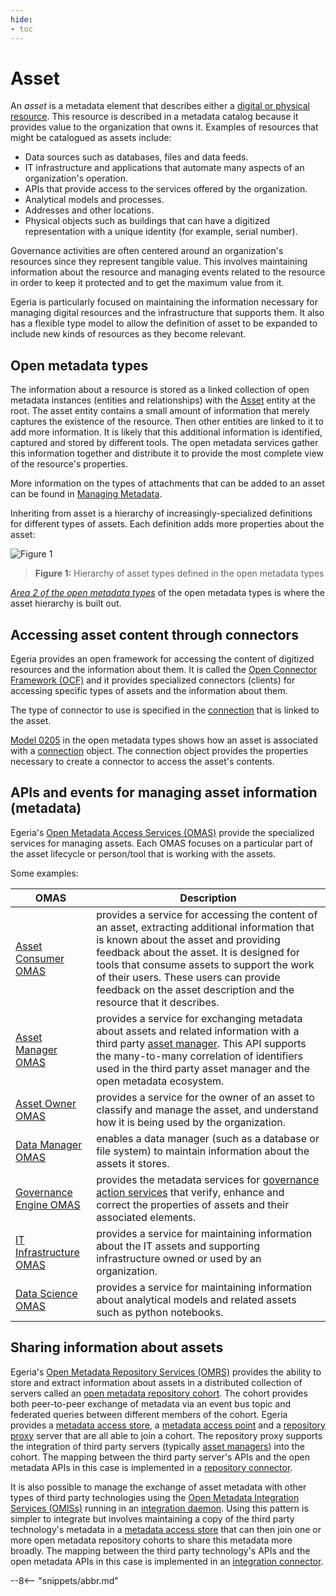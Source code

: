 ```yaml
---
hide:
- toc
---
```


<!-- SPDX-License-Identifier: CC-BY-4.0 -->
<!-- Copyright Contributors to the Egeria project. -->

# Asset

An *asset* is a metadata element that describes either a [digital or physical resource](/concepts/resource).  This resource is described in a metadata catalog because it provides value to the organization that owns it.
Examples of resources that might be catalogued as assets include:

- Data sources such as databases, files and data feeds.
- IT infrastructure and applications that automate many aspects of an organization's operation.
- APIs that provide access to the services offered by the organization.
- Analytical models and processes.
- Addresses and other locations. 
- Physical objects such as buildings that can have a digitized representation with a unique identity (for example, serial number).

Governance activities are often centered around an organization's resources since they represent tangible value. This involves maintaining information about the resource and managing events related to the resource in order to keep it protected and to get the maximum value from it.

Egeria is particularly focused on maintaining the information necessary for managing digital resources and the infrastructure that supports them. It also has a flexible type model to allow the definition of asset to be expanded to include new kinds of resources as they become relevant.

## Open metadata types

The information about a resource is stored as a linked collection of open metadata instances (entities and relationships) with the [Asset](/types/0/0010-Base-Model/#asset) entity at the root. The asset entity contains a small amount of information that merely captures the existence of the resource. Then other entities are linked to it to add more information. It is likely that this additional information is identified, captured and stored by different tools. The open metadata services gather this information together and distribute it to provide the most complete view of the resource's properties. 

More information on the types of attachments that can be added to an asset can be found in [Managing Metadata](/patterns/managing-metadata/overview).

Inheriting from asset is a hierarchy of increasingly-specialized definitions for different types of assets. Each definition adds more properties about the asset:

![Figure 1](asset-hierarchy.svg)
> **Figure 1:** Hierarchy of asset types defined in the open metadata types

*[Area 2 of the open metadata types](/types/2)* of the open metadata types is where the asset hierarchy is built out. 


## Accessing asset content through connectors

Egeria provides an open framework for accessing the content of digitized resources and the information about them. It is called the [Open Connector Framework (OCF)](/frameworks/ocf/overview) and it provides specialized connectors (clients) for accessing specific types of assets and the information about them.

The type of connector to use is specified in the [connection](/concepts/connection) that is linked to the asset.

[Model 0205](/types/2/0205-Connection-Linkage) in the open metadata types shows how an asset is associated with a [connection](/concepts/connection) object. The connection object provides the properties necessary to create a connector to access the asset's contents.

## APIs and events for managing asset information (metadata)

Egeria's [Open Metadata Access Services (OMAS)](/services/omas) provide the specialized services for managing assets. Each OMAS focuses on a particular part of the asset lifecycle or person/tool that is working with the assets.

Some examples:

| OMAS | Description |
|---|---|
| [Asset Consumer OMAS](/services/omas/asset-consumer/overview) | provides a service for accessing the content of an asset, extracting additional information that is known about the asset and providing feedback about the asset. It is designed for tools that consume assets to support the work of their users. These users can provide feedback on the asset description and the resource that it describes. |
| [Asset Manager OMAS](/services/omas/asset-manager/overview) | provides a service for exchanging metadata about assets and related information with a third party [asset manager](/concepts/server-capability). This API supports the many-to-many correlation of identifiers used in the third party asset manager and the open metadata ecosystem. |
| [Asset Owner OMAS](/services/omas/asset-owner/overview) | provides a service for the owner of an asset to classify and manage the asset, and understand how it is being used by the organization. |
| [Data Manager OMAS](/services/omas/data-manager/overview) | enables a data manager (such as a database or file system) to maintain information about the assets it stores. |
| [Governance Engine OMAS](/services/omas/governance-engine/overview) | provides the metadata services for [governance action services](/concepts/governance-action-service) that verify, enhance and correct the properties of assets and their associated elements. |
| [IT Infrastructure OMAS](/services/omas/it-infrastructure/overview) | provides a service for maintaining information about the IT assets and supporting infrastructure owned or used by an organization. |
| [Data Science OMAS](/services/omas/data-science/overview) | provides a service for maintaining information about analytical models and related assets such as python notebooks. |

## Sharing information about assets

Egeria's [Open Metadata Repository Services (OMRS)](/services/omrs) provides the ability to store and extract information about assets in a distributed collection of servers called an [open metadata repository cohort](/concepts/cohort-member). The cohort provides both peer-to-peer exchange of metadata via an event bus topic and federated queries between different members of the cohort. Egeria provides a [metadata access store](/concepts/metadata-access-store), a [metadata access point](/concepts/metadata-access-point) and a [repository proxy](/concepts/repository-proxy) server that are all able to join a cohort. The repository proxy supports the integration of third party servers (typically [asset managers](/software-capability/#asset-manager)) into the cohort. The mapping between the third party server's APIs and the open metadata APIs in this case is implemented in a [repository connector](/concepts/repository-connector).

It is also possible to manage the exchange of asset metadata with other types of third party technologies using the [Open Metadata Integration Services (OMISs)](/services/omis) running in an [integration daemon](/concepts/integration-daemon). Using this pattern is simpler to integrate but involves maintaining a copy of the third party technology's metadata in a [metadata access store](/concepts/metadata-access-store) that can then join one or more open metadata repository cohorts to share this metadata more broadly. The mapping between the third party technology's APIs and the open metadata APIs in this case is implemented in an [integration connector](/connectors/integration-connector).

--8<-- "snippets/abbr.md"

